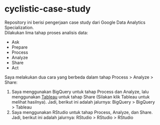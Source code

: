 # cyclistic-case-study
Repository ini berisi pengerjaan case study dari Google Data Analytics Specialization.  
Dilakukan lima tahap proses analisis data:
* Ask
* Prepare
* Process
* Analyze
* Share
* Act

Saya melakukan dua cara yang berbeda dalam tahap Process > Analyze > Share:
1. Saya menggunakan BigQuery untuk tahap Process dan Analyze, lalu menggunakan [Tableau](https://public.tableau.com/app/profile/jesslyn.brigitta/viz/BikeRiderCaseStudy/NumberofRIdersbyMonths) untuk tahap Share (Silakan klik Tableau untuk melihat hasilnya). Jadi, berikut ini adalah jalurnya: BigQuery > BigQuery > Tableau
2. Saya menggunakan RStudio untuk tahap Process, Analyze, dan Share. Jadi, berikut ini adalah jalurnya: RStudio > RStudio > RStudio
